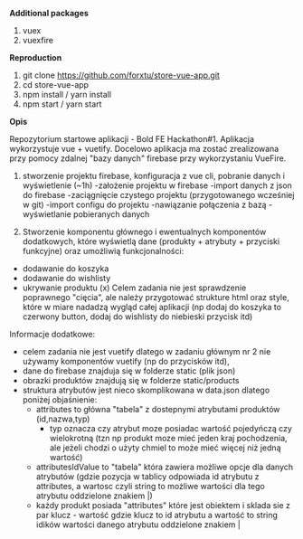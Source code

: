 **Additional packages**

1. vuex
2. vuexfire

**Reproduction**

1. git clone https://github.com/forxtu/store-vue-app.git
2. cd store-vue-app
3. npm install / yarn install
4. npm start / yarn start

**Opis**

Repozytorium startowe aplikacji - Bold FE Hackathon#1. Aplikacja wykorzystuje vue + vuetify. Docelowo aplikacja ma zostać zrealizowana przy pomocy 
zdalnej "bazy danych" firebase przy wykorzystaniu VueFire.

1. stworzenie projektu firebase, konfiguracja z vue cli, pobranie danych i wyświetlenie (~1h)
   -założenie projektu w firebase
   -import danych z json do firebase
   -zaciągnięcie czystego projektu (przygotowanego wcześniej w git)
   -import configu do projektu
   -nawiązanie połączenia z bazą
   -wyświetlanie pobieranych danych

2. Stworzenie komponentu głównego i ewentualnych komponentów dodatkowych, które wyświetlą dane (produkty + atrybuty + przyciski funkcyjne) oraz 
umożliwią funkcjonalności:
- dodawanie do koszyka
- dodawanie do wishlisty
- ukrywanie produktu (x)
Celem zadania nie jest sprawdzenie poprawnego "cięcia", ale należy przygotować strukture html oraz style, które w miare nadadzą wygląd całej 
aplikacji (np dodaj do koszyka to czerwony button, dodaj do wishlisty do niebieski przycisk itd)

Informacje dodatkowe:
- celem zadania nie jest vuetify dlatego w zadaniu głównym nr 2 nie używamy komponentów vuetify (np do przycisków itd),
- dane do firebase znajduja się w folderze static (plik json)
- obrazki produktów znajdują się w folderze static/products
- struktura atrybutów jest nieco skomplikowana w data.json dlatego poniżej objaśnienie:
    - attributes to główna "tabela" z dostepnymi atrybutami produktów (id,nazwa,typ)
        - typ oznacza czy atrybut moze posiadac wartość pojedyńczą czy wielokrotną (tzn np produkt moze mieć jeden kraj pochodzenia, ale jeżeli 
        chodzi o użyty chmiel to może mieć więcej niż jedną wartość)
    - attributesIdValue to "tabela" która zawiera możliwe opcje dla danych atrybutów (gdzie pozycja w tablicy odpowiada id atrybutu z attributes, a
     wartosc czyli string to możliwe wartości dla tego atrybutu oddzielone znakiem |)
    - każdy produkt posiada "attributes" które jest obiektem i sklada sie z par klucz - wartość gdzie klucz to id atrybutu a wartość to 
    string idików wartości danego atrybutu oddzielone znakiem |

